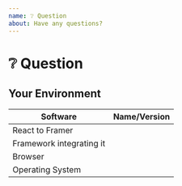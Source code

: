 ```yaml
---
name: ❔ Question
about: Have any questions?
---
```


# ❔ Question

<!--- Provide your question, code sample or other information that will help solving it -->

## Your Environment
| Software         | Name/Version|
| ---------------- | ---------- |
| React to Framer |
| Framework integrating it |
| Browser |
| Operating System |
